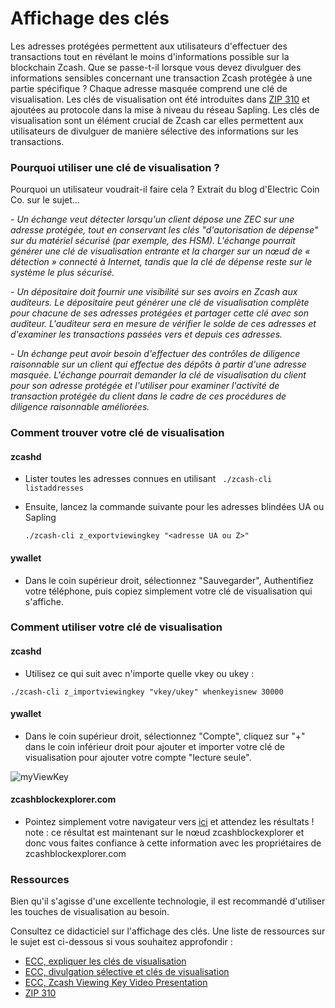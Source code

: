 # Affichage des clés

Les adresses protégées permettent aux utilisateurs d'effectuer des transactions tout en révélant le moins d'informations possible sur la blockchain Zcash. Que se passe-t-il lorsque vous devez divulguer des informations sensibles concernant une transaction Zcash protégée à une partie spécifique ? Chaque adresse masquée comprend une clé de visualisation. Les clés de visualisation ont été introduites dans [ZIP 310](https://zips.z.cash/zip-0310) et ajoutées au protocole dans la mise à niveau du réseau Sapling. Les clés de visualisation sont un élément crucial de Zcash car elles permettent aux utilisateurs de divulguer de manière sélective des informations sur les transactions.

### Pourquoi utiliser une clé de visualisation ?

Pourquoi un utilisateur voudrait-il faire cela ? Extrait du blog d'Electric Coin Co. sur le sujet...

*- Un échange veut détecter lorsqu'un client dépose une ZEC sur une adresse protégée, tout en conservant les clés "d'autorisation de dépense" sur du matériel sécurisé (par exemple, des HSM). L'échange pourrait générer une clé de visualisation entrante et la charger sur un nœud de « détection » connecté à Internet, tandis que la clé de dépense reste sur le système le plus sécurisé.*

*- Un dépositaire doit fournir une visibilité sur ses avoirs en Zcash aux auditeurs. Le dépositaire peut générer une clé de visualisation complète pour chacune de ses adresses protégées et partager cette clé avec son auditeur. L'auditeur sera en mesure de vérifier le solde de ces adresses et d'examiner les transactions passées vers et depuis ces adresses.*

*- Un échange peut avoir besoin d'effectuer des contrôles de diligence raisonnable sur un client qui effectue des dépôts à partir d'une adresse masquée. L'échange pourrait demander la clé de visualisation du client pour son adresse protégée et l'utiliser pour examiner l'activité de transaction protégée du client dans le cadre de ces procédures de diligence raisonnable améliorées.*

### Comment trouver votre clé de visualisation

#### zcashd

* Lister toutes les adresses connues en utilisant ` ./zcash-cli listaddresses`

* Ensuite, lancez la commande suivante pour les adresses blindées UA ou Sapling

  `./zcash-cli z_exportviewingkey "<adresse UA ou Z>"`

#### ywallet

* Dans le coin supérieur droit, sélectionnez "Sauvegarder", Authentifiez votre téléphone, puis copiez simplement votre clé de visualisation qui s'affiche.

### Comment utiliser votre clé de visualisation

#### zcashd

* Utilisez ce qui suit avec n'importe quelle vkey ou ukey :

`./zcash-cli z_importviewingkey "vkey/ukey" whenkeyisnew 30000`

#### ywallet

* Dans le coin supérieur droit, sélectionnez "Compte", cliquez sur "+" dans le coin inférieur droit pour ajouter et importer votre clé de visualisation pour ajouter votre compte "lecture seule".

![myViewKey](https://user-images.githubusercontent.com/81990132/208585568-46065002-6682-4ff4-ae8b-d206205b5d9b.png)


#### zcashblockexplorer.com

* Pointez simplement votre navigateur vers [ici](https://zcashblockexplorer.com/vk) et attendez les résultats ! note : ce résultat est maintenant sur le nœud zcashblockexplorer et donc vous faites confiance à cette information avec les propriétaires de zcashblockexplorer.com

### Ressources

Bien qu'il s'agisse d'une excellente technologie, il est recommandé d'utiliser les touches de visualisation au besoin.

Consultez ce didacticiel sur l'affichage des clés. Une liste de ressources sur le sujet est ci-dessous si vous souhaitez approfondir :

- [ECC, expliquer les clés de visualisation](https://electriccoin.co/blog/explaining-viewing-keys/)
- [ECC, divulgation sélective et clés de visualisation](https://electriccoin.co/blog/viewing-keys-selective-disclosure/)
- [ECC, Zcash Viewing Key Video Presentation](https://www.youtube.com/watch?v=NXjK_Ms7D5U&t=199s)
- [ZIP 310](https://zips.z.cash/zip-0310)


